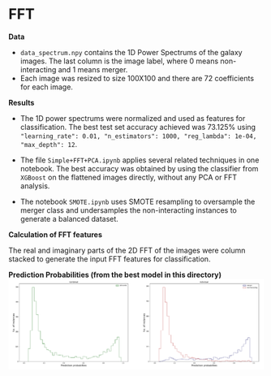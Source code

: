 # FFT

**Data**
- `data_spectrum.npy` contains the 1D Power Spectrums of the galaxy images. The last column is the image label, where 0 means non-interacting and 1 means merger.
- Each image was resized to size 100X100 and there are 72 coefficients for each image.

**Results**
- The 1D power spectrums were normalized and used as features for classification. The best test set accuracy achieved was 73.125% using ```"learning_rate": 0.01, "n_estimators": 1000, "reg_lambda": 1e-04, "max_depth": 12```.

- The file `Simple+FFT+PCA.ipynb` applies several related techniques in one notebook. The best accuracy was obtained by using the classifier from `XGBoost` on the flattened images directly, without any PCA or FFT analysis.
- The notebook `SMOTE.ipynb` uses SMOTE resampling to oversample the merger class and undersamples the non-interacting instances to generate a balanced dataset.


**Calculation of FFT features**

The real and imaginary parts of the 2D FFT of the images were column stacked to generate the input FFT features for classification.


**Prediction Probabilities (from the best model in this directory)**
![Prediction Probability Plot](images/pred_probs.png)
